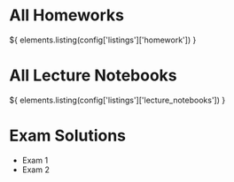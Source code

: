 All Homeworks
=============

${ elements.listing(config['listings']['homework']) }

All Lecture Notebooks
=====================

${ elements.listing(config['listings']['lecture_notebooks']) }

Exam Solutions
==============

- Exam 1
- Exam 2
